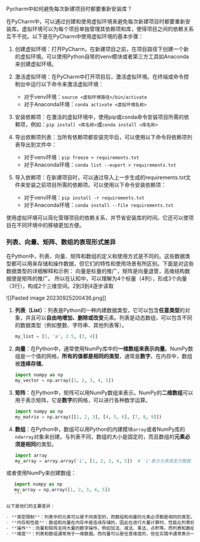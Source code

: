 Pycharm中如何避免每次新建项目时都要重新安装库？

在PyCharm中，可以通过创建和使用虚拟环境来避免每次新建项目时都要重新安装库。虚拟环境可以为每个项目单独管理其依赖项和库，使得项目之间的依赖关系互不干扰。以下是在PyCharm中使用虚拟环境的基本步骤：

1. 创建虚拟环境：打开PyCharm，在新建项目之前，在项目路径下创建一个新的虚拟环境。可以使用Python自带的venv模块或者第三方工具如Anaconda来创建虚拟环境。
    
2. 激活虚拟环境：在PyCharm中打开项目后，激活虚拟环境。在终端或命令控制台中运行以下命令来激活虚拟环境：
    
    - 对于venv环境：`source <虚拟环境路径>/bin/activate`
    - 对于Anaconda环境：`conda activate <虚拟环境名称>`
3. 安装依赖项：在激活的虚拟环境中，使用pip或conda命令安装项目所需的依赖项，例如：`pip install <库名称>`或`conda install <库名称>`
    
4. 导出依赖项列表：当所有依赖项都安装完毕后，可以使用以下命令将依赖项列表导出到文件中：
    
    - 对于venv环境：`pip freeze > requirements.txt`
    - 对于Anaconda环境：`conda list --export > requirements.txt`
5. 导入依赖项：在新建项目时，可以通过导入上一步生成的requirements.txt文件来安装之前项目所需的依赖项。可以使用以下命令安装依赖项：
    
    - 对于venv环境：`pip install -r requirements.txt`
    - 对于Anaconda环境：`conda install --file requirements.txt`

使用虚拟环境可以简化管理项目的依赖关系，并节省安装库的时间。它还可以使项目在不同环境中的移植更加方便。

### 列表、向量、矩阵、数组的表现形式差异
在Python中，列表、向量、矩阵和数组的定义和使用方式是不同的。这些数据类型都可以用来存储和操作数据，但它们的特性和使用场景有所区别。下面是对这些数据类型的详细解释和示例：
向量是标量的推广，矩阵是向量退管，高维结构数据便是矩阵的推广。
所以在认知中，可以理解为4个标量（4列），形成3个向量（3行），构成2个三维空间。2到3到4逐步读取

![[Pasted image 20230925200436.png]]

1. **列表（List）**：列表是Python的一种内建数据类型，它可以包含**任意类型**的对象，并且可以**自由地增加、删除或改变**元素。列表是动态数组，可以包含不同的数据类型（例如整数、字符串、其他列表等）。

    ```python
    my_list = [1, 'a', 2.5, [3, 4]]
    ```

2. **向量**：在Python中，通常使用NumPy库中的**一维数组来表示向量**。NumPy数组是一个值的网格，**所有的值都是相同的类型**，通常是**数字**。在内存中，数组被**连续存储**。

    ```python
    import numpy as np
    my_vector = np.array([1, 2, 3, 4, 5])
    ```

3. **矩阵**：在Python中，矩阵可以用NumPy数组来表示。NumPy的**二维数组**可以用于表示矩阵，它是**数字**的网格，可以进行各种数学运算。

    ```python
    import numpy as np
    my_matrix = np.array([[1, 2, 3], [4, 5, 6], [7, 8, 9]])
    ```

4. **数组**：在Python中，数组可以用Python的内建模块`array`或者NumPy库的`ndarray`对象来创建。与列表不同，数组的大小是固定的，而且数组的**元素必须是相同**的类型。
    ```python
    import array
    my_array = array.array('i', [1, 2, 3, 4, 5])  # 'i'表示元素类型为整数
    ```
或者使用NumPy来创建数组：
 ```python
    import numpy as np
    my_array = np.array([1, 2, 3, 4, 5])
    ```

以下是他们的主要差异：

- **类型限制**：列表中的元素可以是不同类型的，而数组和向量的元素必须都是相同的类型。
- **内存和性能**：数组和向量在内存中是连续存储的，因此在进行大量计算时，性能比列表好。另外，由于列表是动态的，所以在进行大量添加或删除元素的操作时，性能可能会被降低。
- **操作**：向量和矩阵支持大量的数学操作，例如加法、减法、乘法、点积等。而列表和数组不支持这些操作。
- **维度**：列表和数组通常用于一维数据。而向量可以是任意维度的，但在实践中通常表示一维数据。矩阵通常用于表示二维数据。